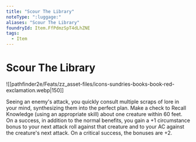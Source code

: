 ```yaml
---
title: "Scour The Library"
noteType: ":luggage:"
aliases: "Scour The Library"
foundryId: Item.FfPdmzSpT4dLhZNE
tags:
  - Item
---
```


# Scour The Library
![[pathfinder2e/Feats/zz_asset-files/icons-sundries-books-book-red-exclamation.webp|150]]

Seeing an enemy's attack, you quickly consult multiple scraps of lore in your mind, synthesizing them into the perfect plan. Make a check to Recall Knowledge (using an appropriate skill) about one creature within 60 feet. On a success, in addition to the normal benefits, you gain a +1 circumstance bonus to your next attack roll against that creature and to your AC against the creature's next attack. On a critical success, the bonuses are +2.
